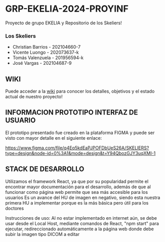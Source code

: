 # GRP-EKELIA-2024-PROYINF
Proyecto de grupo EKELIA y
Repositorio de los Skeliers!

### Los Skeliers
* Christian Barrios - 202104660-7
* Vicente Luongo    - 202073637-k
* Tomás Valenzuela  - 201956594-k
* José Vargas       - 202104687-9

## WIKI

Puede acceder a la [wiki](https://github.com/vimsent/GRP-EKELIA-2024-PROYINF/wiki) para conocer los detalles, objetivos y el estado actual de nuestro proyecto!

## INFORMACION PROTOTIPO INTERFAZ DE USUARIO
El prototipo presentado fue creado en la plataforma FIGMA y puede ser visto con mayor detalle en el siguiente enlace:

https://www.figma.com/file/q4Eq5kdEaPJPOFDbUeS26A/SKELIERS?type=design&node-id=0%3A1&mode=design&t=Y94QbozGJY3uqXMI-1

## STACK DE DESARROLLO
Utilizamos el framework React, ya que por su popularidad permite el encontrar mayor documentación para el desarrollo, además de que al funcionar como página web permite que sea más accesible para los usuarios
Es un avance del HU de imagen en negativo, siendo esta nuestra primera HU a implementar porque es la más básica pero útil para los doctores

Instrucciones de uso: Al no estar implementado en internet aún, se debe usar desde el Local Host, mediante comandos de React, "npm start" para ejecutar, redireccionado automáticamente a la página web donde debe subir la imagen tipo DICOM a editar
